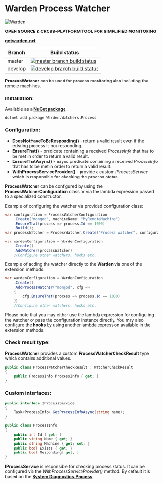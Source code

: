 # Warden Process Watcher

![Warden](http://spetz.github.io/img/warden_logo.png)

**OPEN SOURCE & CROSS-PLATFORM TOOL FOR SIMPLIFIED MONITORING**

**[getwarden.net](http://getwarden.net)**

|Branch             |Build status                                                  
|-------------------|-----------------------------------------------------
|master             |[![master branch build status](https://api.travis-ci.org/warden-stack/Warden.Watchers.Process.svg?branch=master)](https://travis-ci.org/warden-stack/Warden.Watchers.Process)
|develop            |[![develop branch build status](https://api.travis-ci.org/warden-stack/Warden.Watchers.Process.svg?branch=develop)](https://travis-ci.org/warden-stack/Warden.Watchers.Process/branches)

**ProcessWatcher** can be used for process monitoring also including the remote machines.

### Installation:

Available as a **[NuGet package](https://www.nuget.org/packages/Warden.Watchers.Process)**. 
```
dotnet add package Warden.Watchers.Process
```

### Configuration:

 - **DoesNotHaveToBeResponding()** - return a valid result even if the existing process is not responding.
 - **EnsureThat()** - predicate containing a received *ProcessInfo* that has to be met in order to return a valid result.
 - **EnsureThatAsync()** - async predicate containing a received *ProcessInfo* that has to be met in order to return a valid result.
 - **WithProcessServiceProvider()** - provide a  custom *IProcessService* which is responsible for checking the process status. 

**ProcessWatcher** can be configured by using the **ProcessWatcherConfiguration** class or via the lambda expression passed to a specialized constructor.

Example of configuring the watcher via provided configuration class:
```csharp
var configuration = ProcessWatcherConfiguration
    .Create("mongod", machineName: "MyRemoteMachine")
    .EnsureThat(process => process.Id == 1000)
    .Build();
var processWatcher = ProcessWatcher.Create("Process watcher", configuration);

var wardenConfiguration = WardenConfiguration
    .Create()
    .AddWatcher(processWatcher)
    //Configure other watchers, hooks etc.
```

Example of adding the watcher directly to the **Warden** via one of the extension methods:
```csharp
var wardenConfiguration = WardenConfiguration
    .Create()
    .AddProcessWatcher("mongod", cfg =>
    {
        cfg.EnsureThat(process => process.Id == 1000)
    })
    //Configure other watchers, hooks etc.
```

Please note that you may either use the lambda expression for configuring the watcher or pass the configuration instance directly. You may also configure the **hooks** by using another lambda expression available in the extension methods.

### Check result type:
**ProcessWatcher** provides a custom **ProcessWatcherCheckResult** type which contains additional values.

```csharp
public class ProcessWatcherCheckResult : WatcherCheckResult
{
    public ProcessInfo ProcessInfo { get; }
}
```
### Custom interfaces:
```csharp
public interface IProcessService
{
    Task<ProcessInfo> GetProcessInfoAsync(string name);
}

public class ProcessInfo
{
    public int Id { get; }
    public string Name { get; }
    public string Machine { get; set; }
    public bool Exists { get; }
    public bool Responding{ get; }
}
```

**IProcessService** is responsible for checking process status. It can be configured via the *WithProcessServiceProvider()* method. By default it is based on the **[System.Diagnostics.Process](https://msdn.microsoft.com/en-us//library/system.diagnostics.process(v=vs.110).aspx)**.